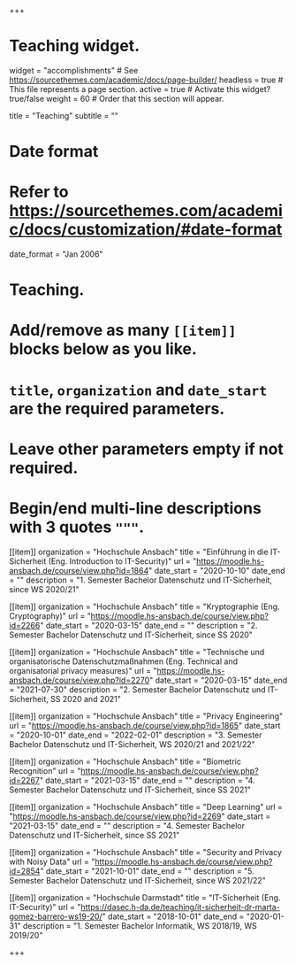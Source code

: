 +++
# Teaching widget.
widget = "accomplishments"  # See https://sourcethemes.com/academic/docs/page-builder/
headless = true  # This file represents a page section.
active = true  # Activate this widget? true/false
weight = 60  # Order that this section will appear.

title = "Teaching"
subtitle = ""

# Date format
#   Refer to https://sourcethemes.com/academic/docs/customization/#date-format
date_format = "Jan 2006"

# Teaching.
#   Add/remove as many `[[item]]` blocks below as you like.
#   `title`, `organization` and `date_start` are the required parameters.
#   Leave other parameters empty if not required.
#   Begin/end multi-line descriptions with 3 quotes `"""`.

[[item]]
  organization = "Hochschule Ansbach"
  title = "Einführung in die IT-Sicherheit (Eng. Introduction to IT-Security)"
  url = "https://moodle.hs-ansbach.de/course/view.php?id=1864"
  date_start = "2020-10-10"
  date_end = ""
  description = "1. Semester Bachelor Datenschutz und IT-Sicherheit, since WS 2020/21"
  
[[item]]
  organization = "Hochschule Ansbach"
  title = "Kryptographie (Eng. Cryptography)"
  url = "https://moodle.hs-ansbach.de/course/view.php?id=2266"
  date_start = "2020-03-15"
  date_end = ""
  description = "2. Semester Bachelor Datenschutz und IT-Sicherheit, since SS 2020"
  
[[item]]
  organization = "Hochschule Ansbach"
  title = "Technische und organisatorische Datenschutzmaßnahmen (Eng. Technical and organisatorial privacy measures)"
  url = "https://moodle.hs-ansbach.de/course/view.php?id=2270"
  date_start = "2020-03-15"
  date_end = "2021-07-30"
  description = "2. Semester Bachelor Datenschutz und IT-Sicherheit, SS 2020 and 2021"
  
[[item]]
  organization = "Hochschule Ansbach"
  title = "Privacy Engineering"
  url = "https://moodle.hs-ansbach.de/course/view.php?id=1865"
  date_start = "2020-10-01"
  date_end = "2022-02-01"
  description = "3. Semester Bachelor Datenschutz und IT-Sicherheit, WS 2020/21 and 2021/22"
  
[[item]]
  organization = "Hochschule Ansbach"
  title = "Biometric Recognition"
  url = "https://moodle.hs-ansbach.de/course/view.php?id=2267"
  date_start = "2021-03-15"
  date_end = ""
  description = "4. Semester Bachelor Datenschutz und IT-Sicherheit, since SS 2021"
  
[[item]]
  organization = "Hochschule Ansbach"
  title = "Deep Learning"
  url = "https://moodle.hs-ansbach.de/course/view.php?id=2269"
  date_start = "2021-03-15"
  date_end = ""
  description = "4. Semester Bachelor Datenschutz und IT-Sicherheit, since SS 2021"

[[item]]
  organization = "Hochschule Ansbach"
  title = "Security and Privacy with Noisy Data"
  url = "https://moodle.hs-ansbach.de/course/view.php?id=2854"
  date_start = "2021-10-01"
  date_end = ""
  description = "5. Semester Bachelor Datenschutz und IT-Sicherheit, since WS 2021/22"
  
[[item]]
  organization = "Hochschule Darmstadt"
  title = "IT-Sicherheit (Eng. IT-Security)"
  url = "https://dasec.h-da.de/teaching/it-sicherheit-dr-marta-gomez-barrero-ws19-20/"
  date_start = "2018-10-01"
  date_end = "2020-01-31"
  description = "1. Semester Bachelor Informatik, WS 2018/19, WS 2019/20"

+++
